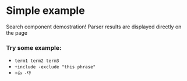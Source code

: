 # Simple example

Search component demostration! Parser results are displayed directly on the page

### Try some example:
- ```term1 term2 term3```
- ```+include -exclude "this phrase"```
- ```+👍 -👎```
